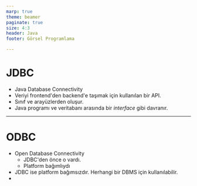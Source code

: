 ```yaml
---
marp: true
theme: beamer
paginate: true
size: 4:3
header: Java
footer: Görsel Programlama

---
```


# JDBC

* Java Database Connectivity
* Veriyi frontend'den backend'e taşımak için kullanılan bir API.
* Sınıf ve arayüzlerden oluşur.
* Java programı ve veritabanı arasında bir _interface_ gibi davranır.

---

# ODBC

* Open Database Connectivity
  * JDBC'den önce o vardı.
  * Platform bağımlıydı
* JDBC ise platform bağımsızdır. Herhangi bir DBMS için kullanılabilir.
* 
